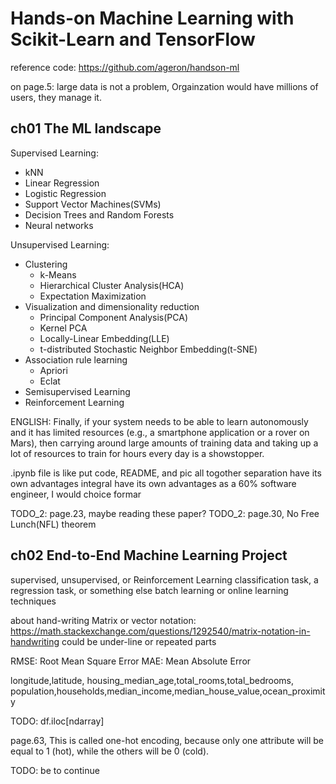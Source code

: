 Hands-on Machine Learning with Scikit-Learn and TensorFlow
================================================================================

reference code: https://github.com/ageron/handson-ml

on page.5:
large data is not a problem, Orgainzation would have millions of users, they manage it.

ch01 The ML landscape
--------------------------------------------------------------------------------

Supervised Learning:
- kNN
- Linear Regression
- Logistic Regression
- Support Vector Machines(SVMs)
- Decision Trees and Random Forests
- Neural networks

Unsupervised Learning:
- Clustering
    + k-Means
    + Hierarchical Cluster Analysis(HCA)
    + Expectation Maximization
- Visualization and dimensionality reduction
    + Principal Component Analysis(PCA)
    + Kernel PCA
    + Locally-Linear Embedding(LLE)
    + t-distributed Stochastic Neighbor Embedding(t-SNE)
- Association rule learning
    + Apriori
    + Eclat
- Semisupervised Learning
- Reinforcement Learning

ENGLISH: Finally, if your system needs to be able to learn autonomously and it has limited resources (e.g., a smartphone application or a rover on Mars), then carrying around large amounts of training data and taking up a lot of resources to train for hours every day is a showstopper.

.ipynb file is like put code, README, and pic all togother
separation have its own advantages
integral have its own advantages
as a 60% software engineer, I would choice formar

TODO_2: page.23, maybe reading these paper?
TODO_2: page.30, No Free Lunch(NFL) theorem

ch02 End-to-End Machine Learning Project
--------------------------------------------------------------------------------
supervised, unsupervised, or Reinforcement Learning
classification task, a regression task, or something else
batch learning or online learning techniques

about hand-writing Matrix or vector notation: https://math.stackexchange.com/questions/1292540/matrix-notation-in-handwriting
could be under-line or repeated parts

RMSE: Root Mean Square Error
MAE: Mean Absolute Error

longitude,latitude,
housing_median_age,total_rooms,total_bedrooms,
population,households,median_income,median_house_value,ocean_proximity

TODO: df.iloc[ndarray]

page.63, This is called one-hot encoding, because only one attribute will be equal to 1 (hot), while the others will be 0 (cold).

TODO: be to continue
